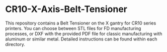# CR10-X-Axis-Belt-Tensioner

This repository contains a Belt Tensioner on the X gantry for CR10 series printers. You can choose between STL files for FD manufacturing processes, or DXF with the provided PDF file for classic manufacturing with aluminum or similar metal.
Detailed instructions can be found within each directory.
